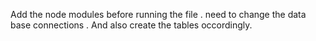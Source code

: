 Add the node modules before running the file .
need to change the data base connections .
And also create the tables occordingly.
